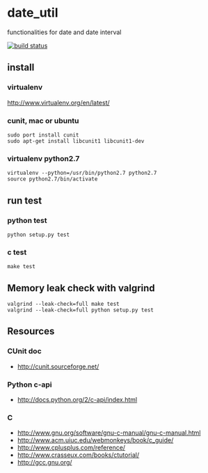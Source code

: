 date_util
=========

functionalities for date and date interval


[![build status](https://secure.travis-ci.org/vanng822/date_util.png)](http://travis-ci.org/vanng822/date_util)


## install
### virtualenv
http://www.virtualenv.org/en/latest/
	
### cunit, mac or ubuntu
	sudo port install cunit
	sudo apt-get install libcunit1 libcunit1-dev


### virtualenv python2.7
	virtualenv --python=/usr/bin/python2.7 python2.7
	source python2.7/bin/activate

## run test
### python test
	python setup.py test

### c test
	make test

## Memory leak check with valgrind
	valgrind --leak-check=full make test
	valgrind --leak-check=full python setup.py test

## Resources
### CUnit doc
* http://cunit.sourceforge.net/

### Python c-api
* http://docs.python.org/2/c-api/index.html

### C
* http://www.gnu.org/software/gnu-c-manual/gnu-c-manual.html
* http://www.acm.uiuc.edu/webmonkeys/book/c_guide/
* http://www.cplusplus.com/reference/
* http://www.crasseux.com/books/ctutorial/
* http://gcc.gnu.org/
